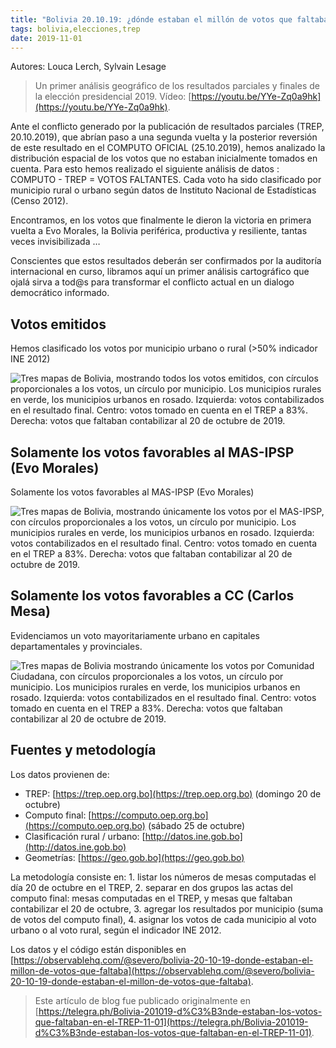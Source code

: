 ```yaml
---
title: "Bolivia 20.10.19: ¿dónde estaban el millón de votos que faltaban en el TREP?"
tags: bolivia,elecciones,trep
date: 2019-11-01
---
```


Autores: Louca Lerch, Sylvain Lesage

> Un primer análisis geográfico de los resultados parciales y finales de la elección presidencial 2019. Vídeo: [https://youtu.be/YYe-Zq0a9hk](https://youtu.be/YYe-Zq0a9hk).

Ante el conflicto generado por la publicación de resultados parciales (TREP, 20.10.2019), que abrían paso a una segunda vuelta y la posterior reversión de este resultado en el COMPUTO OFICIAL (25.10.2019), hemos analizado la distribución espacial de los votos que no estaban inicialmente tomados en cuenta. Para esto hemos realizado el siguiente análisis de datos : COMPUTO - TREP = VOTOS FALTANTES. Cada voto ha sido clasificado por municipio rural o urbano según datos de Instituto Nacional de Estadísticas (Censo 2012). 

Encontramos, en los votos que finalmente le dieron la victoria en primera vuelta a Evo Morales, la Bolivia periférica, productiva y resiliente, tantas veces invisibilizada … 

Conscientes que estos resultados deberán ser confirmados por la auditoría internacional en curso, libramos aquí un primer análisis cartográfico que ojalá sirva a tod@s para transformar el conflicto actual en un dialogo democrático informado.

## Votos emitidos

Hemos clasificado los votos por municipio urbano o rural (>50% indicador INE 2012)

![Tres mapas de Bolivia, mostrando todos los votos emitidos, con círculos proporcionales a los votos, un círculo por municipio. Los municipios rurales en verde, los municipios urbanos en rosado. Izquierda: votos contabilizados en el resultado final. Centro: votos tomado en cuenta en el TREP a 83%. Derecha: votos que faltaban contabilizar al 20 de octubre de 2019.](./f672a7d28fc2ba1dabb62.png)

## Solamente los votos favorables al MAS-IPSP (Evo Morales)

Solamente los votos favorables al MAS-IPSP (Evo Morales)

![Tres mapas de Bolivia, mostrando únicamente los votos por el MAS-IPSP, con círculos proporcionales a los votos, un círculo por municipio. Los municipios rurales en verde, los municipios urbanos en rosado. Izquierda: votos contabilizados en el resultado final. Centro: votos tomado en cuenta en el TREP a 83%. Derecha: votos que faltaban contabilizar al 20 de octubre de 2019.](./87883b523e147c308f15d.png)


## Solamente los votos favorables a CC (Carlos Mesa)

Evidenciamos un voto mayoritariamente urbano en capitales departamentales y provinciales.

![Tres mapas de Bolivia mostrando únicamente los votos por Comunidad Ciudadana, con círculos proporcionales a los votos, un círculo por municipio. Los municipios rurales en verde, los municipios urbanos en rosado. Izquierda: votos contabilizados en el resultado final. Centro: votos tomado en cuenta en el TREP a 83%. Derecha: votos que faltaban contabilizar al 20 de octubre de 2019.](./2c1f9a2e12cdea69fa06b.png)

## Fuentes y metodología

Los datos provienen de:

- TREP: [https://trep.oep.org.bo](https://trep.oep.org.bo) (domingo 20 de octubre)
- Computo final: [https://computo.oep.org.bo](https://computo.oep.org.bo) (sábado 25 de octubre)
- Clasificación rural / urbano: [http://datos.ine.gob.bo](http://datos.ine.gob.bo)
- Geometrías: [https://geo.gob.bo](https://geo.gob.bo)

La metodología consiste en: 1. listar los números de mesas computadas el día 20 de octubre en el TREP, 2. separar en dos grupos las actas del computo final: mesas computadas en el TREP, y mesas que faltaban contabilizar el 20 de octubre, 3. agregar los resultados por municipio (suma de votos del computo final), 4. asignar los votos de cada municipio al voto urbano o al voto rural, según el indicador INE 2012.

Los datos y el código están disponibles en [https://observablehq.com/@severo/bolivia-20-10-19-donde-estaban-el-millon-de-votos-que-faltaba](https://observablehq.com/@severo/bolivia-20-10-19-donde-estaban-el-millon-de-votos-que-faltaba).

> Este artículo de blog fue publicado originalmente en [https://telegra.ph/Bolivia-201019-d%C3%B3nde-estaban-los-votos-que-faltaban-en-el-TREP-11-01](https://telegra.ph/Bolivia-201019-d%C3%B3nde-estaban-los-votos-que-faltaban-en-el-TREP-11-01).
